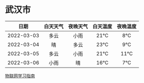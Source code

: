 # 武汉市
|日期|白天天气|夜晚天气|白天温度|夜晚温度|
|:--:|:--:|:--:|:--:|:--:|
|2022-03-03|多云|小雨|21℃|8℃|
|2022-03-04|晴|多云|23℃|9℃|
|2022-03-05|多云|小雨|21℃|11℃|
|2022-03-06|小雨|晴|16℃|7℃|
 
[物联网学习指南](http://doc.lziqi.top/IoT)
